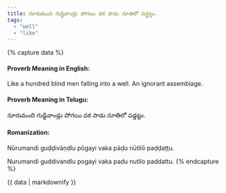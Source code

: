 ```yaml
---
title: నూరుమంది గుడ్డివాండ్లు పోగయి వక పాడు నూతిలో పడ్డట్టు.
tags:
  - "well"
  - "like"
---
```


{% capture data %}
#### Proverb Meaning in English:
Like a hundred blind men falling into a well.
An ignorant assemblage.

#### Proverb Meaning in Telugu:
నూరుమంది గుడ్డివాండ్లు పోగయి వక పాడు నూతిలో పడ్డట్టు.

#### Romanization:
Nūrumandi guḍḍivāṇḍlu pōgayi vaka pāḍu nūtilō paḍḍaṭṭu.

Nurumandi guddivandlu pogayi vaka padu nutilo paddattu.
{% endcapture %}

{{ data | markdownify }}

